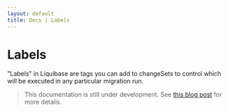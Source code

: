```yaml
---
layout: default
title: Docs | Labels 
---
```


# Labels #

"Labels" in Liquibase are tags you can add to changeSets to control which will be executed in any particular migration run.

>This documentation is still under development. See [this blog post](/2014/11/contexts-vs-labels.html) for more details.

